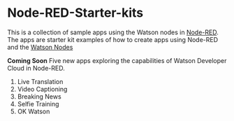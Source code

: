 # Node-RED-Starter-kits
This is a collection of sample apps using the Watson nodes in [Node-RED](nodered.org). The apps are starter kit examples of 
how to create apps using Node-RED and the [Watson Nodes](https://github.com/watson-developer-cloud/node-red-labs)

**Coming Soon**
Five new apps exploring the capabilities of Watson Developer Cloud in Node-RED.
1. Live Translation
2. Video Captioning
3. Breaking News
4. Selfie Training
5. OK Watson
